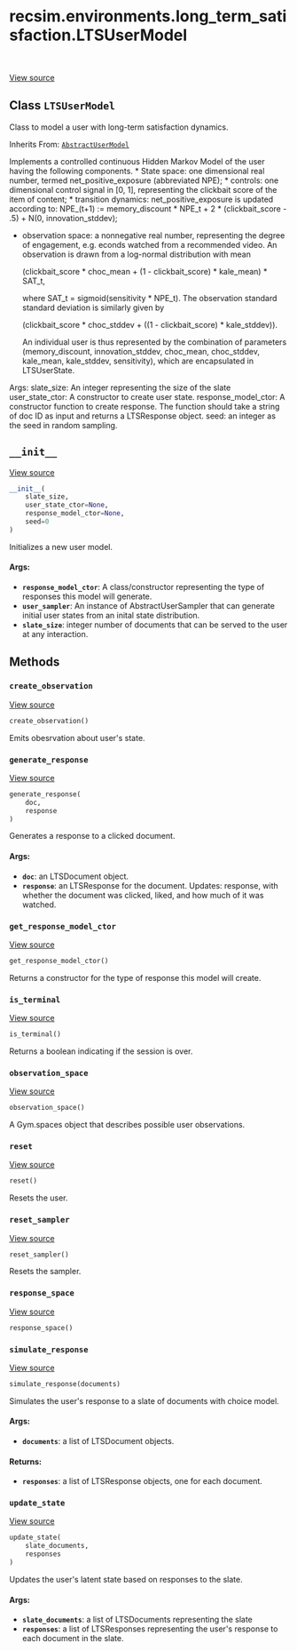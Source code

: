 <div itemscope itemtype="http://developers.google.com/ReferenceObject">
<meta itemprop="name" content="recsim.environments.long_term_satisfaction.LTSUserModel" />
<meta itemprop="path" content="Stable" />
<meta itemprop="property" content="__init__"/>
<meta itemprop="property" content="create_observation"/>
<meta itemprop="property" content="generate_response"/>
<meta itemprop="property" content="get_response_model_ctor"/>
<meta itemprop="property" content="is_terminal"/>
<meta itemprop="property" content="observation_space"/>
<meta itemprop="property" content="reset"/>
<meta itemprop="property" content="reset_sampler"/>
<meta itemprop="property" content="response_space"/>
<meta itemprop="property" content="simulate_response"/>
<meta itemprop="property" content="update_state"/>
</div>

# recsim.environments.long_term_satisfaction.LTSUserModel

<!-- Insert buttons -->

<table class="tfo-notebook-buttons tfo-api" align="left">
</table>

<a target="_blank" href="https://github.com/google-research/recsim/tree/master/recsim/environments/long_term_satisfaction.py">View
source</a>

## Class `LTSUserModel`

<!-- Start diff -->
Class to model a user with long-term satisfaction dynamics.

Inherits From: [`AbstractUserModel`](../../../recsim/user/AbstractUserModel.md)

<!-- Placeholder for "Used in" -->

Implements a controlled continuous Hidden Markov Model of the user having the
following components. * State space: one dimensional real number, termed
net_positive_exposure (abbreviated NPE); * controls: one dimensional control
signal in [0, 1], representing the clickbait score of the item of content; *
transition dynamics: net_positive_exposure is updated according to: NPE_(t+1) :=
memory_discount * NPE_t + 2 * (clickbait_score - .5) + N(0, innovation_stddev);
* observation space: a nonnegative real number, representing the degree of
engagement, e.g. econds watched from a recommended video. An observation is
drawn from a log-normal distribution with mean

    (clickbait_score * choc_mean
                    + (1 - clickbait_score) * kale_mean) * SAT_t,

    where SAT_t = sigmoid(sensitivity * NPE_t). The observation standard
    standard deviation is similarly given by

    (clickbait_score * choc_stddev + ((1 - clickbait_score) * kale_stddev)).

    An individual user is thus represented by the combination of parameters
    (memory_discount, innovation_stddev, choc_mean, choc_stddev, kale_mean,
    kale_stddev, sensitivity), which are encapsulated in LTSUserState.

Args: slate_size: An integer representing the size of the slate user_state_ctor:
A constructor to create user state. response_model_ctor: A constructor function
to create response. The function should take a string of doc ID as input and
returns a LTSResponse object. seed: an integer as the seed in random sampling.

<h2 id="__init__"><code>__init__</code></h2>

<a target="_blank" href="https://github.com/google-research/recsim/tree/master/recsim/environments/long_term_satisfaction.py">View
source</a>

```python
__init__(
    slate_size,
    user_state_ctor=None,
    response_model_ctor=None,
    seed=0
)
```

Initializes a new user model.

#### Args:

*   <b>`response_model_ctor`</b>: A class/constructor representing the type of
    responses this model will generate.
*   <b>`user_sampler`</b>: An instance of AbstractUserSampler that can generate
    initial user states from an inital state distribution.
*   <b>`slate_size`</b>: integer number of documents that can be served to the
    user at any interaction.

## Methods

<h3 id="create_observation"><code>create_observation</code></h3>

<a target="_blank" href="https://github.com/google-research/recsim/tree/master/recsim/user.py">View
source</a>

```python
create_observation()
```

Emits obesrvation about user's state.

<h3 id="generate_response"><code>generate_response</code></h3>

<a target="_blank" href="https://github.com/google-research/recsim/tree/master/recsim/environments/long_term_satisfaction.py">View
source</a>

```python
generate_response(
    doc,
    response
)
```

Generates a response to a clicked document.

#### Args:

*   <b>`doc`</b>: an LTSDocument object.
*   <b>`response`</b>: an LTSResponse for the document. Updates: response, with
    whether the document was clicked, liked, and how much of it was watched.

<h3 id="get_response_model_ctor"><code>get_response_model_ctor</code></h3>

<a target="_blank" href="https://github.com/google-research/recsim/tree/master/recsim/user.py">View
source</a>

```python
get_response_model_ctor()
```

Returns a constructor for the type of response this model will create.

<h3 id="is_terminal"><code>is_terminal</code></h3>

<a target="_blank" href="https://github.com/google-research/recsim/tree/master/recsim/environments/long_term_satisfaction.py">View
source</a>

```python
is_terminal()
```

Returns a boolean indicating if the session is over.

<h3 id="observation_space"><code>observation_space</code></h3>

<a target="_blank" href="https://github.com/google-research/recsim/tree/master/recsim/user.py">View
source</a>

```python
observation_space()
```

A Gym.spaces object that describes possible user observations.

<h3 id="reset"><code>reset</code></h3>

<a target="_blank" href="https://github.com/google-research/recsim/tree/master/recsim/user.py">View
source</a>

```python
reset()
```

Resets the user.

<h3 id="reset_sampler"><code>reset_sampler</code></h3>

<a target="_blank" href="https://github.com/google-research/recsim/tree/master/recsim/user.py">View
source</a>

```python
reset_sampler()
```

Resets the sampler.

<h3 id="response_space"><code>response_space</code></h3>

<a target="_blank" href="https://github.com/google-research/recsim/tree/master/recsim/user.py">View
source</a>

```python
response_space()
```

<h3 id="simulate_response"><code>simulate_response</code></h3>

<a target="_blank" href="https://github.com/google-research/recsim/tree/master/recsim/environments/long_term_satisfaction.py">View
source</a>

```python
simulate_response(documents)
```

Simulates the user's response to a slate of documents with choice model.

#### Args:

*   <b>`documents`</b>: a list of LTSDocument objects.

#### Returns:

*   <b>`responses`</b>: a list of LTSResponse objects, one for each document.

<h3 id="update_state"><code>update_state</code></h3>

<a target="_blank" href="https://github.com/google-research/recsim/tree/master/recsim/environments/long_term_satisfaction.py">View
source</a>

```python
update_state(
    slate_documents,
    responses
)
```

Updates the user's latent state based on responses to the slate.

#### Args:

*   <b>`slate_documents`</b>: a list of LTSDocuments representing the slate
*   <b>`responses`</b>: a list of LTSResponses representing the user's response
    to each document in the slate.
